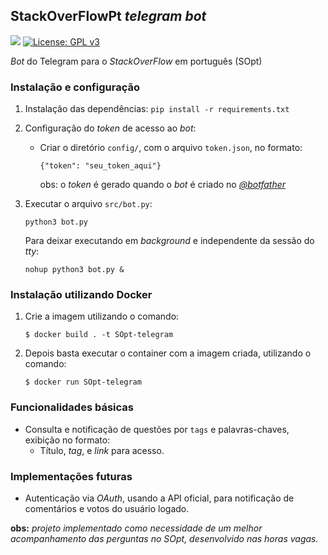 
## StackOverFlowPt *telegram bot*

![](https://travis-ci.org/edsoncelio/SOpt-telegram-bot.svg?branch=master) [![License: GPL v3](https://img.shields.io/badge/License-GPL%20v3-blue.svg)](https://www.gnu.org/licenses/gpl-3.0)

*Bot* do Telegram para o *StackOverFlow* em português (SOpt) 


### Instalação e configuração
1. Instalação das dependências:
`pip install -r requirements.txt`

2. Configuração do *token* de acesso ao *bot*:
	* Criar o diretório `config/`, com o arquivo `token.json`, no formato:
	
	    `{"token": "seu_token_aqui"}`
    
         obs: o *token* é gerado quando o *bot* é criado no [*@botfather*](https://telegram.me/BotFather)
3.  Executar o arquivo `src/bot.py`:
                
     `python3 bot.py`
     
     Para deixar executando em *background* e independente da sessão do *tty*:

     `nohup python3 bot.py &`

### Instalação utilizando Docker
1. Crie a imagem utilizando o comando:
    ```shell
    $ docker build . -t SOpt-telegram
    ```
2. Depois basta executar o container com a imagem criada, utilizando o comando:
    ```shell
    $ docker run SOpt-telegram
    ```

### Funcionalidades básicas
* Consulta  e notificação de questões por `tags` e palavras-chaves, exibição no formato:
	* Título, *tag*, e *link* para acesso.

### Implementações futuras
* Autenticação via *OAuth*, usando a API oficial, para notificação de comentários e votos do usuário logado.

**obs:** *projeto implementado como necessidade de um melhor acompanhamento das perguntas no SOpt, desenvolvido nas horas vagas.*
